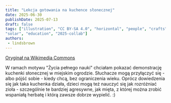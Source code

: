 ```yaml
---
title: "Lekcja gotowania na kuchence słonecznej"
date: 2025-06-30
publishDate: 2025-07-13
draft: false
tags: ["illustration", "CC BY-SA 4.0", "horizontal", "people", "crafts", 
"solar", "education", "2025-collab"]
authors:
 - lindsbrown
---
```


[Oryginał na Wikimedia Commons](https://commons.wikimedia.org/wiki/File:Solar_Cooking_Class_-_Solarpunk_Art_Collab_2025.jpg)

W ramach motywu "Życia pełnego nauki" chciałam pokazać demonstrację kuchenki słonecznej w miejskim ogrodzie. Słuchacze mogą przyłączyć się - albo pójść sobie - kiedy chcą, bez ograniczenia wieku. Oprócz dowiedzenia się jak taka kuchenka działa, dzieci mogą też nauczyć się jak rozróżniać zioła - szczególnie te bardziej agresywne, jak mięta, z której można zrobić wspaniałą herbatę i którą zawsze dobrze wypielić. :)
